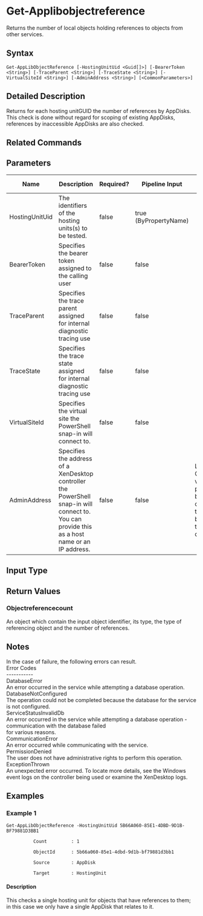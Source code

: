 ﻿
# Get-Applibobjectreference
Returns the number of local objects holding references to objects from other services.
## Syntax

```
Get-AppLibObjectReference [-HostingUnitUid <Guid[]>] [-BearerToken <String>] [-TraceParent <String>] [-TraceState <String>] [-VirtualSiteId <String>] [-AdminAddress <String>] [<CommonParameters>]
```

## Detailed Description
Returns for each hosting unitGUID the number of references by AppDisks. This check is done without regard for scoping of existing AppDisks, references by inaccessible AppDisks are also checked.


## Related Commands

## Parameters
| Name   | Description | Required? | Pipeline Input | Default Value |
| --- | --- | --- | --- | --- |
| HostingUnitUid | The identifiers of the hosting units(s) to be tested. | false | true (ByPropertyName) |  |
| BearerToken | Specifies the bearer token assigned to the calling user | false | false |  |
| TraceParent | Specifies the trace parent assigned for internal diagnostic tracing use | false | false |  |
| TraceState | Specifies the trace state assigned for internal diagnostic tracing use | false | false |  |
| VirtualSiteId | Specifies the virtual site the PowerShell snap-in will connect to. | false | false |  |
| AdminAddress | Specifies the address of a XenDesktop controller the PowerShell snap-in will connect to. You can provide this as a host name or an IP address. | false | false | Localhost. Once a value is provided by any cmdlet, this value becomes the default. |

## Input Type

### 

## Return Values

### Objectreferencecount
An object which contain the input object identifier, its type, the type of referencing object and the number of references.
## Notes
In the case of failure, the following errors can result.  
    Error Codes  
    -----------  
    DatabaseError  
    An error occurred in the service while attempting a database operation.  
    DatabaseNotConfigured  
    The operation could not be completed because the database for the service is not configured.  
    ServiceStatusInvalidDb  
    An error occurred in the service while attempting a database operation - communication with the database failed  
    for various reasons.  
    CommunicationError  
    An error occurred while communicating with the service.  
    PermissionDenied  
    The user does not have administrative rights to perform this operation.  
    ExceptionThrown  
    An unexpected error occurred.  To locate more details, see the Windows event logs on the controller being used or examine the XenDesktop logs.
## Examples

### Example 1

```
Get-AppLibObjectReference -HostingUnitUid 5B66A060-85E1-4DBD-9D1B-BF79881D3BB1  
  
          Count         : 1  
  
          ObjectId      : 5b66a060-85e1-4dbd-9d1b-bf79881d3bb1  
  
          Source        : AppDisk  
  
          Target        : HostingUnit
```

#### Description
This checks a single hosting unit for objects that have references to them; in this case we only have a single AppDisk that relates to it.

